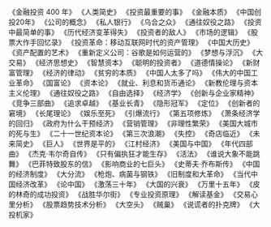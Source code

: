 《金融投资 400 年》
《人类简史》
《投资最重要的事》
《金融本质》
《中国创投20年》
《公司的概念》
《私人银行》
《乌合之众》
《通往奴役之路》
《投资中最简单的事》
《历代经济变革得失》
《投资者的敌人》
《市场的逻辑》
《股票大作手回忆录》
《投资革命：移动互联网时代的资产管理》
《中国大历史》
《资产配置的艺术》
《重新定义公司：谷歌是如何运营的》
《梦想与浮沉》
《大交易》
《经济思想史》
《智慧资本》
《聪明的投资者》
《道德情操论》
《新财富管理》
《经济的律动》
《贫穷的本质》
《中国人太多了吗》
《伟大的中国工业革命》
《国富论》
《资本论》
《就业、利息和货币通论》
《新教伦理与资本主义伦理》
《通往奴役之路》
《自由选择》
《经济学》
《创新与企业家精神》
《竞争三部曲》
《追求卓越》
《基业长青》
《隐形冠军》
《定位》
《创新者的窘境》
《长尾理论》
《娱乐至死》
《引爆流行》
《第五项修炼》
《萧条经济学的回归》
《政府为什么干预经济》
《营销管理》
《非理性繁荣》
《美国大城市的死与生》
《二十一世纪资本论》
《第三次浪潮》
《失控》
《奇店临近》
《未来简史》
《巨人》
《世界是平的》
《江村经济》
《美国与中国》
《年代四部曲》
《杰克·韦尔奇自传》
《只有偏执狂才能生存》
《活法》
《谁说大象不能跳舞》
《巴菲特致股东的信》
《影响商业的七巨头》
《史蒂夫·乔布斯传》
《中国的经济制度》
《大分流》
《枪炮、病菌与钢铁》
《旧制度和大革命》
《当代中国经济改革》
《论中国》
《激荡三十年》
《大国的兴衰》
《万里十五年》
《皮的林奇的成功投资》
《战胜华尔街》
《专业投资原理》
《解读基金》
《交易心里分析》
《股票趋势技术分析》
《大空头》
《贼巢》
《说谎者的扑克牌》
《大投机家》
